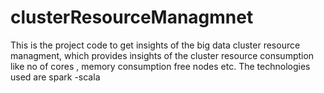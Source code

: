 # clusterResourceManagmnet
This is the project code to get insights of the big data cluster resource managment, which provides insights of the cluster resource consumption like no of cores , memory consumption free nodes etc.
The technologies used are spark -scala 
